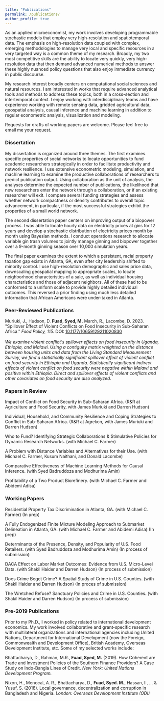 ```yaml
---
title: "Publications"
permalink: /publications/
author_profile: true
---
```


As an applied microeconomist, my work involves developing programmable stochastic models that employ very high-resolution and spatiotemporal data. The emphasis on high-resolution data coupled with complex, emerging methodologies to manage very local and specific resources in a very targeted way is a common theme of my research. Broadly, my two most competitive skills are the ability to locate very quickly, very high-resolution data that then demand advanced numerical methods to answer these highly nuanced policy questions that also enjoy immediate currency in public discourse.

My research interest broadly centers on computational social sciences and natural resources. I am interested in works that require advanced analytical tools and methods to address these topics, both in a cross-section and intertemporal context. I enjoy working with interdisciplinary teams and have experience working with remote sensing data, gridded agricultural data, geospatial analysis, causal inference and machine learning in addition to regular econometric analysis, visualization and modeling.

Requests for drafts of working papers are welcome. Please feel free to email me your request.

### Dissertation <br>
My dissertation is organized around three themes. The first examines specific properties of social networks to locate opportunities to fund academic researchers strategically in order to facilitate productivity and network resilience. I use extensive econometric modeling, simulation, and machine learning to examine the productive collaborations of researchers to predict publication output. Using collaboration as the unit of analysis, the analyses determine the expected number of publications, the likelihood that new researchers enter the network through a collaboration, or if an existing researcher will exit. I compare several funding strategies and assess whether network compactness or density contributes to overall topic advancement, in particular, if the most successful strategies exhibit the properties of a small world network.

The second dissertation paper centers on improving output of a biopower process. I was able to locate hourly data on electricity prices at gins for 12 years and develop a stochastic distribution of electricity prices month by month using Bayesian methods. I conduct operations research to allocate variable gin trash volumes to jointly manage ginning and biopower together over a 9-month ginning season over 10,000 simulation years.

The final paper examines the extent to which a persistent, racial property taxation gap exists in Atlanta, GA, even after city leadership shifted to minority control. I use high-resolution demographic and sales price data, downscaling geospatial mapping to appropriate scales, to locate neighborhood characteristics of a sale, as well as individual housing characteristics and those of adjacent neighbors. All of these had to be conformed to a uniform scale to provide highly detailed individual outcomes. This reversed a prior finding using much less detailed information that African Americans were under-taxed in Atlanta.

### Peer-Reviewed Publications <br>
Muriuki, J., Hudson, D. **Fuad, Syed, M.** March, R., Lacombe, D. 2023. "Spillover Effect of Violent Conflicts on Food Insecurity in Sub-Saharan Africa." *Food Policy, 115.* DOI: [10.1177/10659129211020830](https://doi.org/10.1016/j.foodpol.2023.102417) <br><br>
*We examine violent conflict's spillover effects on food insecurity in Uganda, Ethiopia, and Malawi. Using a contiguity matrix weighted on the distance between housing units and data from the Living Standard Measurement Survey, we find a statistically significant spillover effect of violent conflict on food security in Ethiopia and Uganda. Statistically significant indirect effects of violent conflict on food security were negative within Malawi and positive within Ethiopia. Direct and spillover effects of violent conflicts and other covariates on food security are also analyzed.*<br> 

### Papers in Review <br> 
Impact of Conflict on Food Security in Sub-Saharan Africa. (R&R at Agriculture and Food Security, with James Muriuki and Darren Hudson) <br> 

Individual, Household, and Community Resilience and Coping Strategies to Conflict in Sub-Saharan Africa. (R&R at Agrekon, with James Muriuki and Darren Hudson) <br>

Who to Fund? Identifying Strategic Collaborations & Stimulative Policies for Dynamic Research Networks. (with Michael C. Farmer) <br>

A Problem with Distance Variables and Alternatives for their Use. (with Michael C. Farmer, Kusum Naithani, and Donald Lacombe) <br>

Comparative Effectiveness of Machine Learning Methods for Causal Inference. (with Syed Badruddoza and Modhurima Amin) <br>

Profitability of a Two Product Biorefinery. (with Michael C. Farmer and Abidemi Adisa) <br>

### Working Papers <br> 
Residential Property Tax Discrimination in Atlanta, GA. (with Michael C. Farmer) (In prep) <br> 

A Fully Endogenized Finite Mixture Modeling Approach to Submarket Delineation in Atlanta, GA. (with Michael C. Farmer and Abidemi Adisa) (In prep) <br>

Determinants of the Presence, Density, and Popularity of U.S. Food Retailers. (with Syed Badruddoza and Modhurima Amin) (In process of submission) <br>

DACA Effect on Labor Market Outcomes: Evidence from U.S. Micro-Level Data. (with Shakil Haider and Darren Hudson) (In process of submission) <br>

Does Crime Beget Crime? A Spatial Study of Crime in U.S. Counties. (with Shakil Haider and Darren Hudson) (In proces of submission) <br>

The Wretched Refuse? Sanctuary Policies and Crime in U.S. Counties. (with Shakil Haider and Darren Hudson) (In process of submission) <br>

### Pre-2019 Publications <br>
Prior to my Ph.D., I worked in policy related to international development economics. My work involved collaborative and grant-specific research with multilateral organizations and international agencies including United Nations, Department for International Development (now the Foreign, Commonwealth and Development Office), British Academy, Overseas Development Institute, etc. Some of my selected works include: 

Bhattacharya, D., Rahman, M.R., **Fuad, Syed, M.** (2019). How Coherent are Trade and Investment Policies of the Southern Finance Providers? A Case Study on Indo-Bangla Lines of Credit. *New York: United Nations
Development Program.*<br>

Nixon, H., Menocal, A. R., Bhattacharya, D., **Fuad, Syed. M.**, Hassan, I., … & Yusuf, S. (2018). Local governance, decentralization and corruption in Bangladesh and Nigeria. *London: Overseas Development Institute (ODI)*
